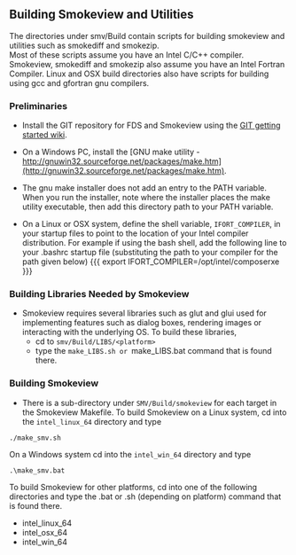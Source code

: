 ## Building Smokeview and Utilities

The directories under smv/Build contain scripts for building smokeview and utilities such as smokediff and smokezip.  
Most of these scripts assume you have an Intel C/C++ compiler.  Smokeview, smokediff and smokezip also
assume you have an Intel Fortran Compiler.  Linux and OSX build directories also have scripts for building
using gcc and gfortran gnu compilers. 

### Preliminaries

  * Install the GIT repository for FDS and Smokeview using the [GIT getting started wiki](https://github.com/firemodels/fds/wiki/Git-Notes-Getting-Started).  

  * On a Windows PC, install the [GNU make utility - http://gnuwin32.sourceforge.net/packages/make.htm](http://gnuwin32.sourceforge.net/packages/make.htm).

  * The gnu make installer does not add an entry to the PATH variable.  When you run the installer, note where the installer places the make utility executable, then add this directory path to your PATH variable. 

  * On a Linux or OSX system, define the shell variable, `IFORT_COMPILER`, in your startup files to point to the location of your Intel compiler distribution.  For example if using the bash shell, add the following line to your .bashrc startup file (substituting the path to your compiler for the path given below)
{{{
export IFORT_COMPILER=/opt/intel/composerxe
}}}

### Building Libraries Needed by Smokeview

  * Smokeview requires several libraries such as glut and glui used for implementing features such as dialog boxes, rendering images or interacting with the underlying OS.  To build these libraries, 
      * cd to `smv/Build/LIBS/<platform>` 
      * type the `make_LIBS.sh or `make_LIBS.bat command that is found there.

### Building Smokeview 

  * There is a sub-directory under `SMV/Build/smokeview` for each target in the Smokeview Makefile.  To build Smokeview on a Linux system, cd into the `intel_linux_64` directory and type

   ```./make_smv.sh```

On a Windows system cd into the `intel_win_64` directory and type

   ```.\make_smv.bat ```

To build Smokeview for other platforms, cd into one of the following directories and type the .bat or .sh (depending on platform) command that is found there.

  *  intel_linux_64
  *  intel_osx_64
  *  intel_win_64





